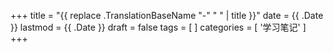 +++
title = "{{ replace .TranslationBaseName "-" " " | title }}"
date = {{ .Date }}
lastmod = {{ .Date }}
draft = false
tags = [ ]
categories = [ '学习笔记' ]
+++

